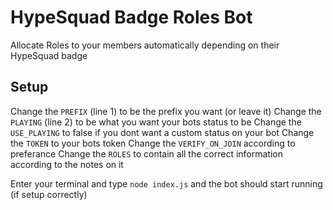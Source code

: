 # HypeSquad Badge Roles Bot
Allocate Roles to your members automatically depending on their HypeSquad badge

## Setup
Change the `PREFIX` (line 1) to be the prefix you want (or leave it)
Change the `PLAYING` (line 2) to be what you want your bots status to be
Change the `USE_PLAYING` to false if you dont want a custom status on your bot
Change the `TOKEN` to your bots token
Change the `VERIFY_ON_JOIN` according to preferance
Change the `ROLES` to contain all the correct information according to the notes on it

Enter your terminal and type `node index.js` and the bot should start running (if setup correctly)
